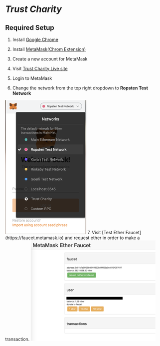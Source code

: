 # ***Trust Charity***
## Required Setup

1. Install [Google Chrome](https://www.google.com/chrome/)

2. Install [MetaMask(Chrom Extension)](https://chrome.google.com/webstore/detail/metamask/nkbihfbeogaeaoehlefnkodbefgpgknn?hl=en)

3. Create a new account for MetaMask

4. Visit [Trust Charity Live site](https://trust-charity.herokuapp.com)

5. Login to MetaMask

6. Change the network from the top right dropdown to **Ropsten Test Network**  
<img src="https://github.com/tonynguyenit18/trust-charity/blob/master/resources/network_select.png" alt="networkSelect" width="260">
7. Visit [Test Ether Faucet](https://faucet.metamask.io) and request ether in order to make a transaction.  
<img src="https://github.com/tonynguyenit18/trust-charity/blob/master/resources/get_test_ether.png" alt="testEther" width="400">
